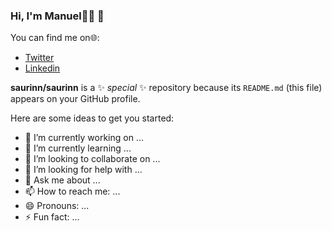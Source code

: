 ### Hi, I'm Manuel🐱‍👤 👋

You can find me on🌐:
- [Twitter](https://twitter.com/saurinn_)
- [Linkedin](https:/www.linkedin.com/in/mjvaldez)


**saurinn/saurinn** is a ✨ _special_ ✨ repository because its `README.md` (this file) appears on your GitHub profile.

Here are some ideas to get you started:

- 🔭 I’m currently working on ...
- 🌱 I’m currently learning ...
- 👯 I’m looking to collaborate on ...
- 🤔 I’m looking for help with ...
- 💬 Ask me about ...
- 📫 How to reach me: ...
- 😄 Pronouns: ...
- ⚡ Fun fact: ...

